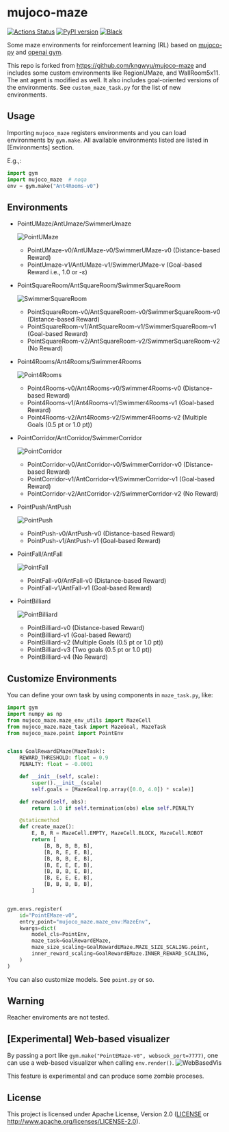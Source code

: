 # mujoco-maze
[![Actions Status](https://github.com/kngwyu/mujoco-maze/workflows/CI/badge.svg)](https://github.com/kngwyu/mujoco-maze/actions)
[![PyPI version](https://img.shields.io/pypi/v/mujoco-maze?style=flat-square)](https://pypi.org/project/mujoco-maze/)
[![Black](https://img.shields.io/badge/code%20style-black-000.svg)](https://github.com/psf/black)

Some maze environments for reinforcement learning (RL) based on [mujoco-py]
and [openai gym][gym].

This repo is forked from https://github.com/kngwyu/mujoco-maze and includes some custom environments like RegionUMaze, and WallRoom5x11. The ant agent is modified as well. It also includes goal-oriented versions of the environments. See `custom_maze_task.py` for the list of new environments.

## Usage

Importing `mujoco_maze` registers environments and you can load
environments by `gym.make`.
All available environments listed are listed in [Environments] section.

E.g.,:
```python
import gym
import mujoco_maze  # noqa
env = gym.make("Ant4Rooms-v0")
```

## Environments

- PointUMaze/AntUmaze/SwimmerUmaze

  ![PointUMaze](./screenshots/PointUMaze.png)
  - PointUMaze-v0/AntUMaze-v0/SwimmerUMaze-v0 (Distance-based Reward)
  - PointUmaze-v1/AntUMaze-v1/SwimmerUMaze-v (Goal-based Reward i.e., 1.0 or -ε)

- PointSquareRoom/AntSquareRoom/SwimmerSquareRoom

  ![SwimmerSquareRoom](./screenshots/SwimmerSquareRoom.png)
  - PointSquareRoom-v0/AntSquareRoom-v0/SwimmerSquareRoom-v0 (Distance-based Reward)
  - PointSquareRoom-v1/AntSquareRoom-v1/SwimmerSquareRoom-v1 (Goal-based Reward)
  - PointSquareRoom-v2/AntSquareRoom-v2/SwimmerSquareRoom-v2 (No Reward)

- Point4Rooms/Ant4Rooms/Swimmer4Rooms

  ![Point4Rooms](./screenshots/Point4Rooms.png)
  - Point4Rooms-v0/Ant4Rooms-v0/Swimmer4Rooms-v0 (Distance-based Reward)
  - Point4Rooms-v1/Ant4Rooms-v1/Swimmer4Rooms-v1 (Goal-based Reward)
  - Point4Rooms-v2/Ant4Rooms-v2/Swimmer4Rooms-v2 (Multiple Goals (0.5 pt or 1.0 pt))

- PointCorridor/AntCorridor/SwimmerCorridor

  ![PointCorridor](./screenshots/PointCorridor.png)
  - PointCorridor-v0/AntCorridor-v0/SwimmerCorridor-v0 (Distance-based Reward)
  - PointCorridor-v1/AntCorridor-v1/SwimmerCorridor-v1 (Goal-based Reward)
  - PointCorridor-v2/AntCorridor-v2/SwimmerCorridor-v2 (No Reward)

- PointPush/AntPush

  ![PointPush](./screenshots/AntPush.png)
  - PointPush-v0/AntPush-v0 (Distance-based Reward)
  - PointPush-v1/AntPush-v1 (Goal-based Reward)

- PointFall/AntFall

  ![PointFall](./screenshots/AntFall.png)
  - PointFall-v0/AntFall-v0 (Distance-based Reward)
  - PointFall-v1/AntFall-v1 (Goal-based Reward)

- PointBilliard

  ![PointBilliard](./screenshots/PointBilliard.png)
  - PointBilliard-v0 (Distance-based Reward)
  - PointBilliard-v1 (Goal-based Reward)
  - PointBilliard-v2 (Multiple Goals (0.5 pt or 1.0 pt))
  - PointBilliard-v3 (Two goals (0.5 pt or 1.0 pt))
  - PointBilliard-v4 (No Reward)

## Customize Environments
You can define your own task by using components in `maze_task.py`,
like:

```python
import gym
import numpy as np
from mujoco_maze.maze_env_utils import MazeCell
from mujoco_maze.maze_task import MazeGoal, MazeTask
from mujoco_maze.point import PointEnv


class GoalRewardEMaze(MazeTask):
    REWARD_THRESHOLD: float = 0.9
    PENALTY: float = -0.0001

    def __init__(self, scale):
        super().__init__(scale)
        self.goals = [MazeGoal(np.array([0.0, 4.0]) * scale)]

    def reward(self, obs):
        return 1.0 if self.termination(obs) else self.PENALTY

    @staticmethod
    def create_maze():
        E, B, R = MazeCell.EMPTY, MazeCell.BLOCK, MazeCell.ROBOT
        return [
            [B, B, B, B, B],
            [B, R, E, E, B],
            [B, B, B, E, B],
            [B, E, E, E, B],
            [B, B, B, E, B],
            [B, E, E, E, B],
            [B, B, B, B, B],
        ]


gym.envs.register(
    id="PointEMaze-v0",
    entry_point="mujoco_maze.maze_env:MazeEnv",
    kwargs=dict(
        model_cls=PointEnv,
        maze_task=GoalRewardEMaze,
        maze_size_scaling=GoalRewardEMaze.MAZE_SIZE_SCALING.point,
        inner_reward_scaling=GoalRewardEMaze.INNER_REWARD_SCALING,
    )
)
```
You can also customize models. See `point.py` or so.

## Warning
Reacher enviroments are not tested.

## [Experimental] Web-based visualizer
By passing a port like `gym.make("PointEMaze-v0", websock_port=7777)`,
one can use a web-based visualizer when calling `env.render()`.
![WebBasedVis](./screenshots/WebVis.png)

This feature is experimental and can produce some zombie proceses.

## License
This project is licensed under Apache License, Version 2.0
([LICENSE](LICENSE) or http://www.apache.org/licenses/LICENSE-2.0).

[d4rl]: https://github.com/rail-berkeley/d4rl
[dm_control]: https://github.com/deepmind/dm_control
[gym]: https://github.com/openai/gym
[models]: https://github.com/tensorflow/models/tree/master/research/efficient-hrl
[mujoco-py]: https://github.com/openai/mujoco-py
[rllab]: https://github.com/rll/rllab

